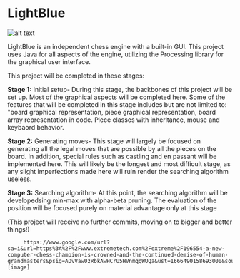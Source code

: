# LightBlue

![alt text](https://user-images.githubusercontent.com/56414801/197311485-cc12c815-b695-46b7-87bf-4c9fe11017b9.png)

LightBlue is an independent chess engine with a built-in GUI. This project uses Java for all aspects of the engine, utilizing the Processing library for
the graphical user interface. 

This project will be completed in these stages:

<b>Stage 1:</b> Initial setup- During this stage, the backbones of this project will be set up. Most of the graphical aspects will be completed here. Some of the features
         that will be completed in this stage includes but are not limited to: "board graphical representation, piece graphical representation, board array representation 
         in code. Piece classes with inheritance, mouse and keybaord behavior.
         
<b>Stage 2:</b> Generating moves- This stage will largely be focused on generating all the legal moves that are possible by all the pieces on the board. In addition, special rules
         such as castling and en passant will be implemented here. This will likely be the longest and most difficult stage, as any slight imperfections made here will ruin render
         the searching algorithm useless.
        
<b>Stage 3:</b> Searching algorithm- At this point, the searching algorithm will be developedsing min-max with alpha-beta pruning. The evaluation of the position will be focused purely
         on material advantage only at this stage
         


(This project will receive no further commits, moving on to bigger and better things!)
         
         https://www.google.com/url?sa=i&url=https%3A%2F%2Fwww.extremetech.com%2Fextreme%2F196554-a-new-computer-chess-champion-is-crowned-and-the-continued-demise-of-human-grandmasters&psig=AOvVaw0zRbkAwHCrU5HVnmqqWUQa&ust=1666490158693000&source=images&cd=vfe&ved=0CAwQjRxqFwoTCJjguuHd8voCFQAAAAAdAAAAABAI![image]

